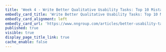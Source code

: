 ```yaml
---
title: 'Week 4 - Write Better Qualitative Usability Tasks: Top 10 Mistakes to Avoid (2 of 2)'
embedly_card_title: 'Write Better Qualitative Usability Tasks: Top 10 Mistakes to Avoid (10 minute read)'
embedly_card_alignment: left
embedly_card_url: 'https://www.nngroup.com/articles/better-usability-tasks/'
published: true
visible: true
display_page_title_link: true
cache_enable: false
---
```

